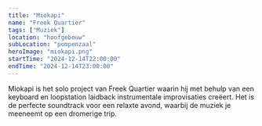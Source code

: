 ```yaml
---
title: "Miokapi"
name: "Freek Quartier"
tags: ["Muziek"]
location: "hoofgebouw"
subLocation: "pompenzaal"
heroImage: "miokapi.png"
startTime: "2024-12-14T22:00:00"
endTime: "2024-12-14T23:00:00"
---
```


Miokapi is het solo project van Freek Quartier waarin hij met behulp van een keyboard en loopstation laidback instrumentale improvisaties creëert. Het is de perfecte soundtrack voor een relaxte avond, waarbij de muziek je meeneemt op een dromerige trip.
